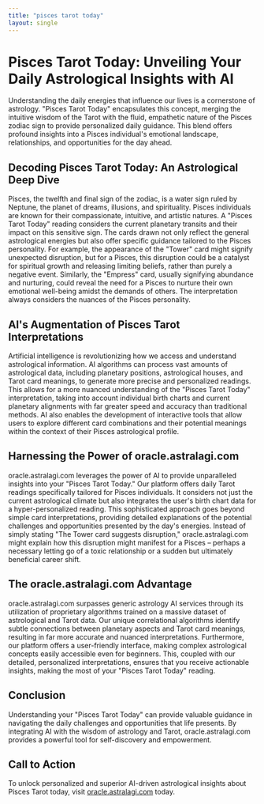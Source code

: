 ```yaml
---
title: "pisces tarot today"
layout: single
---
```


# Pisces Tarot Today: Unveiling Your Daily Astrological Insights with AI

Understanding the daily energies that influence our lives is a cornerstone of astrology.  "Pisces Tarot Today" encapsulates this concept, merging the intuitive wisdom of the Tarot with the fluid, empathetic nature of the Pisces zodiac sign to provide personalized daily guidance. This blend offers profound insights into a Pisces individual's emotional landscape, relationships, and opportunities for the day ahead.

## Decoding Pisces Tarot Today: An Astrological Deep Dive

Pisces, the twelfth and final sign of the zodiac, is a water sign ruled by Neptune, the planet of dreams, illusions, and spirituality.  Pisces individuals are known for their compassionate, intuitive, and artistic natures. A "Pisces Tarot Today" reading considers the current planetary transits and their impact on this sensitive sign.  The cards drawn not only reflect the general astrological energies but also offer specific guidance tailored to the Pisces personality.  For example, the appearance of the "Tower" card might signify unexpected disruption, but for a Pisces, this disruption could be a catalyst for spiritual growth and releasing limiting beliefs, rather than purely a negative event.  Similarly, the "Empress" card, usually signifying abundance and nurturing, could reveal the need for a Pisces to nurture their own emotional well-being amidst the demands of others.  The interpretation always considers the nuances of the Pisces personality.

## AI's Augmentation of Pisces Tarot Interpretations

Artificial intelligence is revolutionizing how we access and understand astrological information.  AI algorithms can process vast amounts of astrological data, including planetary positions, astrological houses, and Tarot card meanings, to generate more precise and personalized readings. This allows for a more nuanced understanding of the "Pisces Tarot Today" interpretation, taking into account individual birth charts and current planetary alignments with far greater speed and accuracy than traditional methods.  AI also enables the development of interactive tools that allow users to explore different card combinations and their potential meanings within the context of their Pisces astrological profile.

## Harnessing the Power of oracle.astralagi.com

oracle.astralagi.com leverages the power of AI to provide unparalleled insights into your "Pisces Tarot Today."  Our platform offers daily Tarot readings specifically tailored for Pisces individuals.  It considers not just the current astrological climate but also integrates the user's birth chart data for a hyper-personalized reading.  This sophisticated approach goes beyond simple card interpretations, providing detailed explanations of the potential challenges and opportunities presented by the day's energies.  Instead of simply stating "The Tower card suggests disruption," oracle.astralagi.com might explain how this disruption might manifest for a Pisces – perhaps a necessary letting go of a toxic relationship or a sudden but ultimately beneficial career shift.

## The oracle.astralagi.com Advantage

oracle.astralagi.com surpasses generic astrology AI services through its utilization of proprietary algorithms trained on a massive dataset of astrological and Tarot data.  Our unique correlational algorithms identify subtle connections between planetary aspects and Tarot card meanings, resulting in far more accurate and nuanced interpretations.  Furthermore, our platform offers a user-friendly interface, making complex astrological concepts easily accessible even for beginners. This, coupled with our detailed, personalized interpretations, ensures that you receive actionable insights, making the most of your "Pisces Tarot Today" reading.

## Conclusion

Understanding your "Pisces Tarot Today" can provide valuable guidance in navigating the daily challenges and opportunities that life presents. By integrating AI with the wisdom of astrology and Tarot, oracle.astralagi.com provides a powerful tool for self-discovery and empowerment.

## Call to Action

To unlock personalized and superior AI-driven astrological insights about Pisces Tarot today, visit [oracle.astralagi.com](https://oracle.astralagi.com) today.
